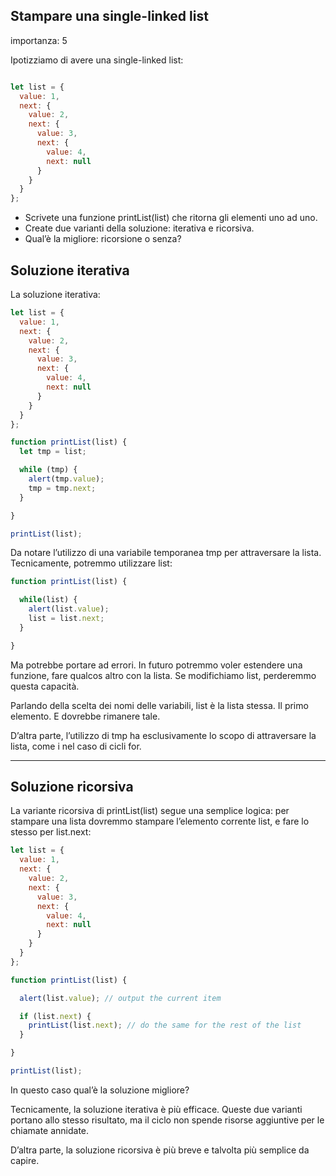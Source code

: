 
## Stampare una single-linked list

importanza: 5

Ipotizziamo di avere una single-linked list:

```javascript

let list = {
  value: 1,
  next: {
    value: 2,
    next: {
      value: 3,
      next: {
        value: 4,
        next: null
      }
    }
  }
};

```

* Scrivete una funzione printList(list) che ritorna gli elementi uno ad uno.
* Create due varianti della soluzione: iterativa e ricorsiva.
* Qual’è la migliore: ricorsione o senza?


## Soluzione iterativa

La soluzione iterativa:

```javascript
let list = {
  value: 1,
  next: {
    value: 2,
    next: {
      value: 3,
      next: {
        value: 4,
        next: null
      }
    }
  }
};

function printList(list) {
  let tmp = list;

  while (tmp) {
    alert(tmp.value);
    tmp = tmp.next;
  }

}

printList(list);
```

Da notare l’utilizzo di una variabile temporanea tmp per attraversare la lista. Tecnicamente, potremmo utilizzare list:

```javascript
function printList(list) {

  while(list) {
    alert(list.value);
    list = list.next;
  }

}
```

Ma potrebbe portare ad errori. In futuro potremmo voler estendere una funzione, fare qualcos altro con la lista. Se modifichiamo list, perderemmo questa capacità.

Parlando della scelta dei nomi delle variabili, list è la lista stessa. Il primo elemento. E dovrebbe rimanere tale.

D’altra parte, l’utilizzo di tmp ha esclusivamente lo scopo di attraversare la lista, come i nel caso di cicli for.

---

## Soluzione ricorsiva

La variante ricorsiva di printList(list) segue una semplice logica: per stampare una lista dovremmo stampare l’elemento corrente list, e fare lo stesso per list.next:

```javascript
let list = {
  value: 1,
  next: {
    value: 2,
    next: {
      value: 3,
      next: {
        value: 4,
        next: null
      }
    }
  }
};

function printList(list) {

  alert(list.value); // output the current item

  if (list.next) {
    printList(list.next); // do the same for the rest of the list
  }

}

printList(list);
```

In questo caso qual’è la soluzione migliore?

Tecnicamente, la soluzione iterativa è più efficace. Queste due varianti portano allo stesso risultato, ma il ciclo non spende risorse aggiuntive per le chiamate annidate.

D’altra parte, la soluzione ricorsiva è più breve e talvolta più semplice da capire.
